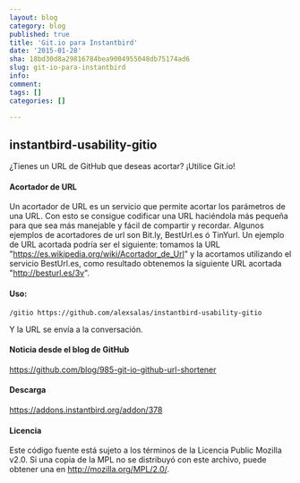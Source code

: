 ```yaml
---
layout: blog
category: blog
published: true
title: 'Git.io para Instantbird'
date: '2015-01-28'
sha: 18bd30d8a29816784bea9004955048db75174ad6
slug: git-io-para-instantbird
info: 
comment: 
tags: []
categories: []

---
```



## instantbird-usability-gitio
¿Tienes un URL de GitHub que deseas acortar? ¡Utilice Git.io!

#### Acortador de URL
Un acortador de URL es un servicio que permite acortar los parámetros de una URL. Con esto se consigue codificar una URL haciéndola más pequeña para que sea más manejable y fácil de compartir y recordar. Algunos ejemplos de acortadores de url son Bit.ly, BestUrl.es ó TinYurl. Un ejemplo de URL acortada podría ser el siguiente: tomamos la URL "https://es.wikipedia.org/wiki/Acortador_de_Url" y la acortamos utilizando el servicio BestUrl.es, como resultado obtenemos la siguiente URL acortada "http://besturl.es/3v".

#### Uso:
`/gitio https://github.com/alexsalas/instantbird-usability-gitio`

Y la URL se envía a la conversación.

#### Noticia desde el blog de GitHub 
https://github.com/blog/985-git-io-github-url-shortener

#### Descarga
https://addons.instantbird.org/addon/378

#### Licencia 
Este código fuente está sujeto a los términos de la Licencia Public Mozilla
v2.0. Si una copia de la MPL no se distribuyó con este
archivo, puede obtener una en http://mozilla.org/MPL/2.0/.